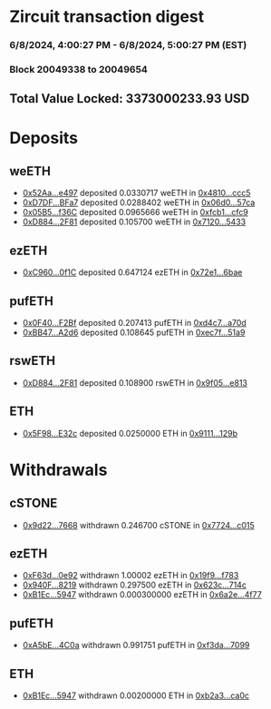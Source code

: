 # Zircuit transaction digest
### 6/8/2024, 4:00:27 PM - 6/8/2024, 5:00:27 PM (EST)
### Block 20049338 to 20049654

## Total Value Locked: 3373000233.93 USD

# Deposits
## weETH
- [0x52Aa...e497](https://etherscan.io/address/0x52Aa899454998Be5b000Ad077a46Bbe360F4e497) deposited 0.0330717 weETH in [0x4810...ccc5](https://etherscan.io/tx/0x52Aa899454998Be5b000Ad077a46Bbe360F4e497)
- [0xD7DF...BFa7](https://etherscan.io/address/0xD7DF7E085214743530afF339aFC420c7c720BFa7) deposited 0.0288402 weETH in [0x06d0...57ca](https://etherscan.io/tx/0xD7DF7E085214743530afF339aFC420c7c720BFa7)
- [0x05B5...f36C](https://etherscan.io/address/0x05B5BF6777c2fF44797a25920234766b246df36C) deposited 0.0965666 weETH in [0xfcb1...cfc9](https://etherscan.io/tx/0x05B5BF6777c2fF44797a25920234766b246df36C)
- [0xD884...2F81](https://etherscan.io/address/0xD884d6efB4dca940a59bd76AF6E5A8e4A0342F81) deposited 0.105700 weETH in [0x7120...5433](https://etherscan.io/tx/0xD884d6efB4dca940a59bd76AF6E5A8e4A0342F81)
## ezETH
- [0xC960...0f1C](https://etherscan.io/address/0xC9609e00c37D95CFA6128aa1270d016e976f0f1C) deposited 0.647124 ezETH in [0x72e1...6bae](https://etherscan.io/tx/0xC9609e00c37D95CFA6128aa1270d016e976f0f1C)
## pufETH
- [0x0F40...F2Bf](https://etherscan.io/address/0x0F40bffF0b58d442b042a4801662F94Fd37dF2Bf) deposited 0.207413 pufETH in [0xd4c7...a70d](https://etherscan.io/tx/0x0F40bffF0b58d442b042a4801662F94Fd37dF2Bf)
- [0xBB47...A2d6](https://etherscan.io/address/0xBB4747FCe02ec5464BfaA6F18456F57F871eA2d6) deposited 0.108645 pufETH in [0xec7f...51a9](https://etherscan.io/tx/0xBB4747FCe02ec5464BfaA6F18456F57F871eA2d6)
## rswETH
- [0xD884...2F81](https://etherscan.io/address/0xD884d6efB4dca940a59bd76AF6E5A8e4A0342F81) deposited 0.108900 rswETH in [0x9f05...e813](https://etherscan.io/tx/0xD884d6efB4dca940a59bd76AF6E5A8e4A0342F81)
## ETH
- [0x5F98...E32c](https://etherscan.io/address/0x5F985beE89e700C968Da5962E1f6770e8077E32c) deposited 0.0250000 ETH in [0x9111...129b](https://etherscan.io/tx/0x5F985beE89e700C968Da5962E1f6770e8077E32c)
# Withdrawals
## cSTONE
- [0x9d22...7668](https://etherscan.io/address/0x9d22Ea15c993a1471b3C807F4aA75AC2d4447668) withdrawn 0.246700 cSTONE in [0x7724...c015](https://etherscan.io/tx/0x9d22Ea15c993a1471b3C807F4aA75AC2d4447668)
## ezETH
- [0xF63d...0e92](https://etherscan.io/address/0xF63d85B5137200e6C0679B4D912a2c8570810e92) withdrawn 1.00002 ezETH in [0x19f9...f783](https://etherscan.io/tx/0xF63d85B5137200e6C0679B4D912a2c8570810e92)
- [0x940F...8219](https://etherscan.io/address/0x940F5BffE0C6E5d5B1fe4dA04150fD81d3878219) withdrawn 0.297500 ezETH in [0x623c...714c](https://etherscan.io/tx/0x940F5BffE0C6E5d5B1fe4dA04150fD81d3878219)
- [0xB1Ec...5947](https://etherscan.io/address/0xB1Ecc06C51D2523145465C7C2C29930DD47f5947) withdrawn 0.000300000 ezETH in [0x6a2e...4f77](https://etherscan.io/tx/0xB1Ecc06C51D2523145465C7C2C29930DD47f5947)
## pufETH
- [0xA5bE...4C0a](https://etherscan.io/address/0xA5bEFDb25446f04C9BD026C94da3895A74b44C0a) withdrawn 0.991751 pufETH in [0xf3da...7099](https://etherscan.io/tx/0xA5bEFDb25446f04C9BD026C94da3895A74b44C0a)
## ETH
- [0xB1Ec...5947](https://etherscan.io/address/0xB1Ecc06C51D2523145465C7C2C29930DD47f5947) withdrawn 0.00200000 ETH in [0xb2a3...ca0c](https://etherscan.io/tx/0xB1Ecc06C51D2523145465C7C2C29930DD47f5947)
